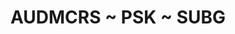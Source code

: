 ---
ee_id: '4273'
site: '1'
type: '5'
title: AUDMCRS ~ PSK ~ SUBG
url: audmcrs-psk-subg
year: '2015'
venue: Galerie Thaddaeus Ropac
state_country: Pantin
pitch: A great excuse 2 show my wharehouse banger PSK.
ps: ''
imgs: ropac-pantin-2015-06-install-04-database.jpg,ropac-pantin-2015-06-install-01-database.jpg,ropac-pantin-2015-06-install-02-database.jpg,ropac-pantin-2015-06-install-03-database.jpg,ropac-pantin-2015-06-install-07-database.jpg,ropac-pantin-2015-06-install-06-database.jpg,ropac-pantin-2015-06-install-08-database.jpg,ropac-pantin-2015-06-install-09-database.jpg
things: "[89] [2011-078-since-u-been-gone] 2011-078 Since U Been Gone,[2217] [2011-156-audmcrs-installation]
  2011-156 The AUDMCRS Underground Dance Music Collection of Recorded Sound,[2242]
  [2013-063-audmcrs-website] 2013-063 AUDMCRS website,[4272] [2014-146-psk] 2014-146
  PSK"
layout: shows
---